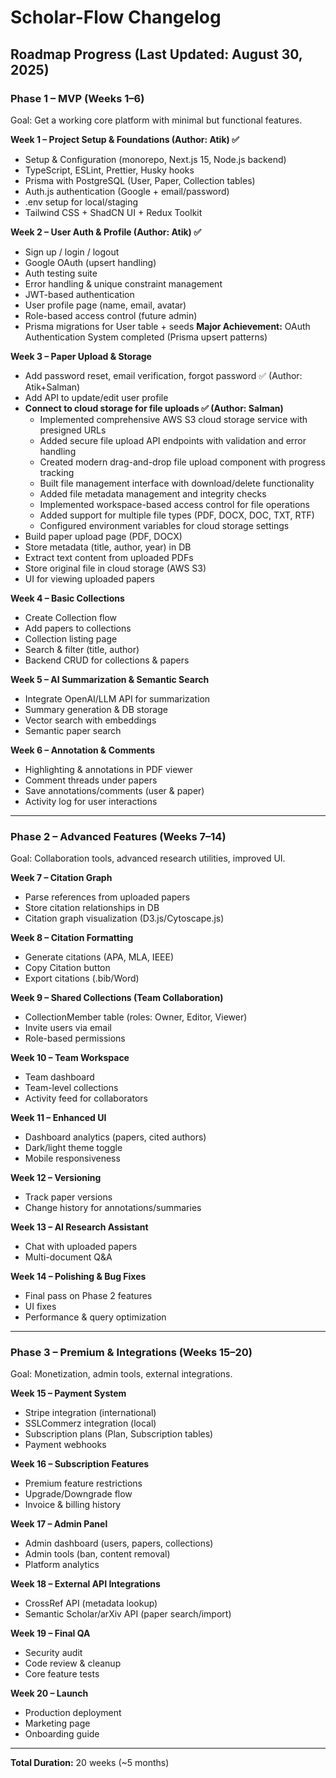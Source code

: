 # Scholar-Flow Changelog

## Roadmap Progress (Last Updated: August 30, 2025)

### Phase 1 – MVP (Weeks 1–6)

Goal: Get a working core platform with minimal but functional features.

**Week 1 – Project Setup & Foundations (Author: Atik) ✅**

- Setup & Configuration (monorepo, Next.js 15, Node.js backend)
- TypeScript, ESLint, Prettier, Husky hooks
- Prisma with PostgreSQL (User, Paper, Collection tables)
- Auth.js authentication (Google + email/password)
- .env setup for local/staging
- Tailwind CSS + ShadCN UI + Redux Toolkit

**Week 2 – User Auth & Profile (Author: Atik) ✅**

- Sign up / login / logout
- Google OAuth (upsert handling)
- Auth testing suite
- Error handling & unique constraint management
- JWT-based authentication
- User profile page (name, email, avatar)
- Role-based access control (future admin)
- Prisma migrations for User table + seeds
  **Major Achievement:** OAuth Authentication System completed (Prisma upsert patterns)

**Week 3 – Paper Upload & Storage**

- Add password reset, email verification, forgot password ✅ (Author: Atik+Salman)
- Add API to update/edit user profile
- **Connect to cloud storage for file uploads ✅ (Author: Salman)**
  - Implemented comprehensive AWS S3 cloud storage service with presigned URLs
  - Added secure file upload API endpoints with validation and error handling
  - Created modern drag-and-drop file upload component with progress tracking
  - Built file management interface with download/delete functionality
  - Added file metadata management and integrity checks
  - Implemented workspace-based access control for file operations
  - Added support for multiple file types (PDF, DOCX, DOC, TXT, RTF)
  - Configured environment variables for cloud storage settings
- Build paper upload page (PDF, DOCX)
- Store metadata (title, author, year) in DB
- Extract text content from uploaded PDFs
- Store original file in cloud storage (AWS S3)
- UI for viewing uploaded papers

**Week 4 – Basic Collections**

- Create Collection flow
- Add papers to collections
- Collection listing page
- Search & filter (title, author)
- Backend CRUD for collections & papers

**Week 5 – AI Summarization & Semantic Search**

- Integrate OpenAI/LLM API for summarization
- Summary generation & DB storage
- Vector search with embeddings
- Semantic paper search

**Week 6 – Annotation & Comments**

- Highlighting & annotations in PDF viewer
- Comment threads under papers
- Save annotations/comments (user & paper)
- Activity log for user interactions

---

### Phase 2 – Advanced Features (Weeks 7–14)

Goal: Collaboration tools, advanced research utilities, improved UI.

**Week 7 – Citation Graph**

- Parse references from uploaded papers
- Store citation relationships in DB
- Citation graph visualization (D3.js/Cytoscape.js)

**Week 8 – Citation Formatting**

- Generate citations (APA, MLA, IEEE)
- Copy Citation button
- Export citations (.bib/Word)

**Week 9 – Shared Collections (Team Collaboration)**

- CollectionMember table (roles: Owner, Editor, Viewer)
- Invite users via email
- Role-based permissions

**Week 10 – Team Workspace**

- Team dashboard
- Team-level collections
- Activity feed for collaborators

**Week 11 – Enhanced UI**

- Dashboard analytics (papers, cited authors)
- Dark/light theme toggle
- Mobile responsiveness

**Week 12 – Versioning**

- Track paper versions
- Change history for annotations/summaries

**Week 13 – AI Research Assistant**

- Chat with uploaded papers
- Multi-document Q&A

**Week 14 – Polishing & Bug Fixes**

- Final pass on Phase 2 features
- UI fixes
- Performance & query optimization

---

### Phase 3 – Premium & Integrations (Weeks 15–20)

Goal: Monetization, admin tools, external integrations.

**Week 15 – Payment System**

- Stripe integration (international)
- SSLCommerz integration (local)
- Subscription plans (Plan, Subscription tables)
- Payment webhooks

**Week 16 – Subscription Features**

- Premium feature restrictions
- Upgrade/Downgrade flow
- Invoice & billing history

**Week 17 – Admin Panel**

- Admin dashboard (users, papers, collections)
- Admin tools (ban, content removal)
- Platform analytics

**Week 18 – External API Integrations**

- CrossRef API (metadata lookup)
- Semantic Scholar/arXiv API (paper search/import)

**Week 19 – Final QA**

- Security audit
- Code review & cleanup
- Core feature tests

**Week 20 – Launch**

- Production deployment
- Marketing page
- Onboarding guide

---

**Total Duration:** 20 weeks (~5 months)
